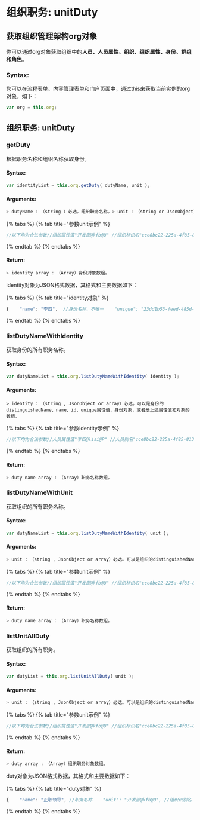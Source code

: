# 组织职务: unitDuty

## 获取组织管理架构org对象

你可以通过org对象获取组织中的**人员、人员属性、组织、组织属性、身份、群组和角色**。

### Syntax:

您可以在流程表单、内容管理表单和门户页面中，通过this来获取当前实例的org对象，如下：

```javascript
var org = this.org;
```

## 组织职务: unitDuty

### getDuty

根据职务名称和组织名称获取身份。

#### Syntax: 

```javascript
var identityList = this.org.getDuty( dutyName, unit );
```

#### Arguments:

```javascript
> dutyName :　（string ）必选。组织职务名称。> unit :　（string or JsonObject）必选。可以是组织的distinguishedName、name、id、unique属性值，组织对象。
```

{% tabs %}
{% tab title="参数unit示例" %}
```javascript
//以下均为合法参数//组织属性值"开发部@kfb@U" //组织标识名"cce8bc22-225a-4f85-8132-7374d546886e" //id"kfb" //组织唯一标识"开发部" //组织名称//对象{ "distinguishedName": "开发部@kfb@U" } //人员识别名{ "unique": "cce8bc22-225a-4f85-8132-7374d546886e" } //人员唯一标识{ "unique": "kfb" } //人员唯一标识{ "name": "开发部" } //名称对象
```
{% endtab %}
{% endtabs %}

#### Return:

```javascript
> identity array :　（Array）身份对象数组。
```

identity对象为JSON格式数据，其格式和主要数据如下：

{% tabs %}
{% tab title="identity对象" %}
```javascript
{    "name": "李四",  //身份名称，不唯一    "unique": "23dd1b53-feed-485d-8c9c-1a4e64ff58a2", //身份唯一标识    "description": "", //身份描述    "distinguishedName": "李四@23dd1b53-feed-485d-8c9c-1a4e64ff58a2@I", //身份全称    "person": "李四@lisi@P", //人员    "unit": "开发部@kfb@U",  //组织    "unitName": "开发部",   //组织名称, 不唯一    "unitLevel": 2,         //组织层级    "unitLevelName": "浙江兰德纵横/开发部", //组织层级名    "orderNumber": 24920439 //排序号}
```
{% endtab %}
{% endtabs %}

### listDutyNameWithIdentity

获取身份的所有职务名称。

#### Syntax:

```javascript
var dutyNameList = this.org.listDutyNameWithIdentity( identity );
```

#### Arguments:

```text
> identity :　（string , JsonObject or array）必选。可以是身份的distinguishedName、name、id、unique属性值，身份对象，或者是上述属性值和对象的数组。
```

{% tabs %}
{% tab title="参数identity示例" %}
```javascript
//以下均为合法参数//人员属性值"李四@lisi@P" //人员别名"cce8bc22-225a-4f85-8132-7374d546886e" //id"lisi" //人员唯一标识"李四" //人员名称//对象{ "distinguishedName": "李四@lisi@P" } //人员识别名{ "unique": "cce8bc22-225a-4f85-8132-7374d546886e" } //人员唯一标识{ "unique": "lisi" } //人员唯一标识{ "name": "李四" } //名称对象//上述属性组和对象数组[ "张三", "李四" ] //名称数组[ { "name": "李四" }, { "name": "张三" } ] //名称数组...其他属性值或对象数组
```
{% endtab %}
{% endtabs %}

#### Return:

```javascript
> duty name array :　（Array）职务名称数组。
```

### listDutyNameWithUnit

获取组织的所有职务名称。

#### Syntax:

```javascript
var dutyNameList = this.org.listDutyNameWithIdentity( unit );
```

#### Arguments:

```javascript
> unit :　（string , JsonObject or array）必选。可以是组织的distinguishedName、name、id、unique属性值，组织对象，或者是上述属性值和对象的数组。
```

{% tabs %}
{% tab title="参数unit示例" %}
```javascript
//以下均为合法参数//组织属性值"开发部@kfb@U" //组织标识名"cce8bc22-225a-4f85-8132-7374d546886e" //id"kfb" //组织唯一标识"开发部" //组织名称//对象{ "distinguishedName": "开发部@kfb@U" } //组织识别名{ "unique": "cce8bc22-225a-4f85-8132-7374d546886e" } //组织唯一标识{ "unique": "kfb" } //组织唯一标识{ "name": "开发部" } //组织对象//上述属性组和对象数组[ "开发部", "综合部" ] //名称数组[ { "name": "开发部" }, { "name": "综合部" } ] //名称数组...其他属性值或对象数组
```
{% endtab %}
{% endtabs %}

#### Return:

```javascript
> duty name array :　（Array）职务名称数组。
```

### listUnitAllDuty

获取组织的所有职务。

#### Syntax:

```javascript
var dutyList = this.org.listUnitAllDuty( unit );
```

#### Arguments:

```javascript
> unit :　（string , JsonObject or array）必选。可以是组织的distinguishedName、name、id、unique属性值，组织对象，或者是上述属性值和对象的数组。
```

{% tabs %}
{% tab title="参数unit示例" %}
```javascript
//以下均为合法参数//组织属性值"开发部@kfb@U" //组织标识名"cce8bc22-225a-4f85-8132-7374d546886e" //id"kfb" //组织唯一标识"开发部" //组织名称//对象{ "distinguishedName": "开发部@kfb@U" } //组织识别名{ "unique": "cce8bc22-225a-4f85-8132-7374d546886e" } //组织唯一标识{ "unique": "kfb" } //组织唯一标识{ "name": "开发部" } //组织对象//上述属性组和对象数组[ "开发部", "综合部" ] //名称数组[ { "name": "开发部" }, { "name": "综合部" } ] //名称数组...其他属性值或对象数组
```
{% endtab %}
{% endtabs %}

#### Return:

```javascript
> duty array :　（Array）组织职务对象数组。
```

duty对象为JSON格式数据，其格式和主要数据如下：

{% tabs %}
{% tab title="duty对象" %}
```javascript
{    "name": "正职领导", //职务名称    "unit": "开发部@kfb@U", //组织识别名    "identityList": [   //身份对象数组        {            "name": "李四",            "unique": "lisi",            "description": "",            "distinguishedName": "李四@6eafc523-b8a7-4a95-ad9e-a5af87c04410@I",            "person": "李四@lisi@P",            "unit": "财务部@310088ea-2786-4ed9-8489-f294e9436ce9@U",            "unitName": "财务部",            "unitLevel": 2,            "unitLevelName": "浙江兰德纵横/财务部",            "orderNumber": 16972237        }    ]}
```
{% endtab %}
{% endtabs %}



















